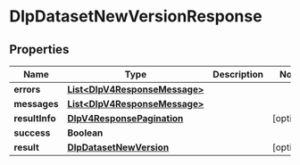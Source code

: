 

# DlpDatasetNewVersionResponse


## Properties

| Name | Type | Description | Notes |
|------------ | ------------- | ------------- | -------------|
|**errors** | [**List&lt;DlpV4ResponseMessage&gt;**](DlpV4ResponseMessage.md) |  |  |
|**messages** | [**List&lt;DlpV4ResponseMessage&gt;**](DlpV4ResponseMessage.md) |  |  |
|**resultInfo** | [**DlpV4ResponsePagination**](DlpV4ResponsePagination.md) |  |  [optional] |
|**success** | **Boolean** |  |  |
|**result** | [**DlpDatasetNewVersion**](DlpDatasetNewVersion.md) |  |  [optional] |



